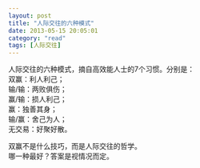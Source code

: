 ```yaml
---
layout: post
title: "人际交往的六种模式"
date: 2013-05-15 20:05:01
category: "read"
tags: [人际交往]
---
```

人际交往的六种模式，摘自高效能人士的7个习惯。分别是：  
双赢：利人利己；  
输/输：两败俱伤；  
赢/输：损人利己；  
赢：独善其身；  
输/赢：舍己为人；  
无交易：好聚好散。  

双赢不是什么技巧，而是人际交往的哲学。  
哪一种最好？答案是视情况而定。  
